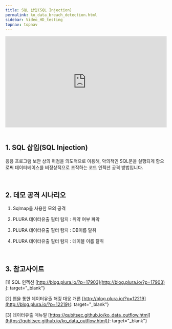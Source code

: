 ```yaml
---
title: SQL 삽입(SQL Injection)
permalink: ko_data_breach_detection.html
sidebar: Video_HD_testing
topnav: topnav
---
```


<style>.embed-container { position: relative; padding-bottom: 56.25%; height: 0; overflow: hidden; max-width: 100%; } .embed-container iframe, .embed-container object, .embed-container embed { position: absolute; top: 0; left: 0; width: 100%; height: 100%; }</style><div class='embed-container'><iframe src='https://www.youtube.com/embed/Qp-JbyZ_G1k' frameborder='0' allowfullscreen></iframe></div>

<br />

## 1. SQL 삽입(SQL Injection)

응용 프로그램 보안 상의 허점을 의도적으로 이용해, 악의적인 SQL문을 실행되게 함으로써 데이터베이스를 비정상적으로 조작하는 코드 인젝션 공격 방법입니다.

<br />

## 2. 데모 공격 시나리오
  
  1) Sqlmap을 사용한 모의 공격

  2) PLURA 데이터유출 필터 탐지 : 취약 여부 파악
  
  3) PLURA 데이터유출 필터 탐지 : DB이름 탈취 
  
  4) PLURA 데이터유출 필터 탐지 : 테이블 이름 탈취

<br />

## 3. 참고사이트

  [1] SQL 인젝션 [http://blog.plura.io/?p=17903](http://blog.plura.io/?p=17903){: target="_blank"}
  
  [2] 웹을 통한 데이터유출 해킹 대응 개론 [http://blog.plura.io/?p=12219](http://blog.plura.io/?p=12219){: target="_blank"}
  
  [3] 데이터유출 매뉴얼 [https://qubitsec.github.io/ko_data_outflow.html](https://qubitsec.github.io/ko_data_outflow.html){: target="_blank"}

  
